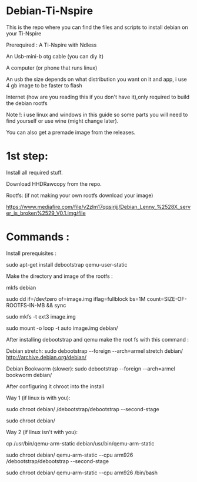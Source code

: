 # Debian-Ti-Nspire

This is the repo where you can find the files and scripts to install debian on your Ti-Nspire

Prerequired :
A Ti-Nspire with Ndless

An Usb-mini-b otg cable (you can diy it)

A computer (or phone that runs linux)

An usb the size depends on what distribution you want on it and app, i use 4 gb image to be faster to flash

Internet (how are you reading this if you don't have it),only required to build the debian rootfs

Note !: i use linux and windows in this guide so some parts you will need to find yourself or use wine (might change later).

You can also get a premade image from the releases.

# 1st step:
Install all required stuff.

Download HHDRawcopy from the repo.

Rootfs: (if not making your own rootfs download your image) 

https://www.mediafire.com/file/v2zlm17qqsjrijj/Debian_Lenny_%2528X_server_is_broken%2529_V0.1.img/file

# Commands :

Install prerequisites :

sudo apt-get install debootstrap qemu-user-static

Make the directory and image of the rootfs : 

mkfs debian

sudo dd if=/dev/zero of=image.img iflag=fullblock bs=1M count=SIZE-OF-ROOTFS-IN-MB && sync

sudo mkfs -t ext3 image.img

sudo mount -o loop -t auto image.img debian/

After installing debootstrap and qemu make the root fs with this command :

Debian stretch: sudo debootstrap --foreign --arch=armel stretch debian/ http://archive.debian.org/debian/

Debian Bookworm (slower): sudo debootstrap --foreign --arch=armel bookworm debian/

After configuring it chroot into the install

Way 1 (if linux is with you):

sudo chroot debian/ /debootstrap/debootstrap --second-stage

sudo chroot debian/

Way 2 (if linux isn't with you):

cp /usr/bin/qemu-arm-static debian/usr/bin/qemu-arm-static

sudo chroot debian/ qemu-arm-static --cpu arm926 /debootstrap/debootstrap --second-stage

sudo chroot debian/ qemu-arm-static --cpu arm926 /bin/bash


